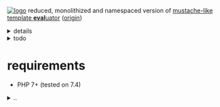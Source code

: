 [![logo](https://raw.githack.com/determin1st/sm-mustache/master/logo.jpg)](https://youtu.be/lJ_aqxOU6Kg)
reduced, monolithized and namespaced version of [mustache-like template **eval**uator](https://mustache.github.io/)
([origin](https://github.com/bobthecow/mustache.php))

<details>
  <summary>details</summary>

  #### reduced
  - `=`, section delimiters modifier.
  - `<`, template parent, inheritance.
  - `>`, template partials, inheritance.
  - `&`, `{{{trippleStashes}}}`, charset option, entities escaping.
  - strict callables option (both will do).
  - logger object => function (callable).
  - helpers object => array.
  - camel/snake case mixture => camel case.
  - exceptions (set logger for debug).
  - filesystem template loaders (strings only).
  - filesystem cache (memory cache only).
  - pragmas, may make templates smaller but more cryptic (not in the specs anyway).
  - `md5()` hash calculations.
  - `mbstring.func_overload` guard (deprecated in new phps).
  - PHPDoc.
  #### monolithized
  - helper classes unified into a single engine class.
  - template classes converted into anonymous render functions (heredoc).
  - rendering short-circuited (recursion instead of repetition).
  - accumulation of lines instead of characters in tokenizer.
  #### namespaced
  - `SM`
  #### vs origin
  - size: ~`15`kb vs ~`130`kb
  - speed: ...
</details>
<details>
  <summary>todo</summary>

  - speedtest
  - test lambdas
  - `|` else block.
  - block operators `==`, `>`, `<`, `>=`, `<=`.
  - content re-indenting
</details>


# requirements
- PHP 7+ (tested on 7.4)

<details>
  <summary>..</summary>

# syntax
## delimiters
a pair of markers around constructs, for example `{{` and `}}`.
minimal size of a marker is 2 characters, maximal is 4.
the pair sizes may differ, for example `<!--` and `-->` are valid delimiters.
## variables
a name inside delimiters identify a variable, for example `{{name}}`.
a variable will be substituted by name with the specified data.
surrounding spaces are ignored so, `{{ name }}` is also valid.
the name of variable must be alpha-numeric, like `{{1}}`, `{{name}}`, `{{name1}}` or `{{1name}}`.
the exception is a variables chain `{{item.1.has.name}}` (called dot notation in the origin).
## block
## inverted block
outer `^`
```
{{#section}}
  truthy
{{/section}}
{{^section}}
  falsy
{{/section}}
```
inner `|`
```
{{#section}}
  truthy
{{|}}
  falsy
{{/section}}
```
## lambdas
## indent trimming


# examples
## multipass
```php
[
  'en' => [
    'title' => '{:point_up:} multi-language templates with emojis',
    'text'  => '
    {{question_text}} {:question_symbol:}
    {{#answers}}
      {{#chosen}}
        {:white_small_square:} {{answer_text}}
      {{|}}
        {:black_small_square:} {{answer_text}}
      {{/chosen}}
    {{/answers}}
    ',
  ],
  # other languages...
]
```
## motd



</details>

